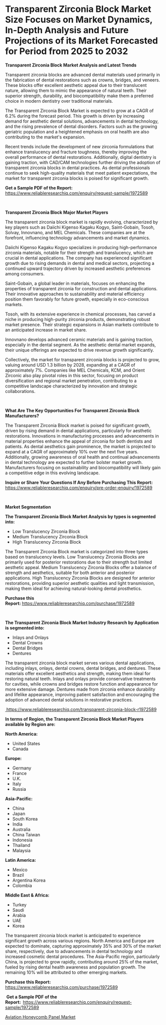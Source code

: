 <p><h1>Transparent Zirconia Block Market Size Focuses on Market Dynamics, In-Depth Analysis and Future Projections of its Market Forecasted for Period from 2025 to 2032</h1></p><p><strong>Transparent Zirconia Block Market Analysis and Latest Trends</strong></p>
<p><p>Transparent zirconia blocks are advanced dental materials used primarily in the fabrication of dental restorations such as crowns, bridges, and veneers. These blocks offer excellent aesthetic appeal due to their translucent nature, allowing them to mimic the appearance of natural teeth. Their superior strength, durability, and biocompatibility make them a preferred choice in modern dentistry over traditional materials.</p><p>The Transparent Zirconia Block Market is expected to grow at a CAGR of 6.2% during the forecast period. This growth is driven by increasing demand for aesthetic dental solutions, advancements in dental technology, and the rising prevalence of dental disorders. Factors such as the growing geriatric population and a heightened emphasis on oral health are also contributing to the market's expansion. </p><p>Recent trends include the development of new zirconia formulations that enhance translucency and fracture toughness, thereby improving the overall performance of dental restorations. Additionally, digital dentistry is gaining traction, with CAD/CAM technologies further driving the adoption of transparent zirconia blocks in dental practices. As dental professionals continue to seek high-quality materials that meet patient expectations, the market for transparent zirconia blocks is poised for significant growth.</p></p>
<p><strong>Get a Sample PDF of the Report:&nbsp;</strong> <a href="https://www.reliableresearchiq.com/enquiry/request-sample/1972589?utm_campaign=2250&utm_medium=2&utm_source=Github&utm_content=ia&utm_term=04022025&utm_id=transparent-zirconia-block">https://www.reliableresearchiq.com/enquiry/request-sample/1972589</a></p>
<p>&nbsp;</p>
<p><strong>Transparent Zirconia Block Major Market Players</strong></p>
<p><p>The transparent zirconia block market is rapidly evolving, characterized by key players such as Daiichi Kigenso Kagaku Kogyo, Saint-Gobain, Tosoh, Solvay, Innovnano, and MEL Chemicals. These companies are at the forefront, influencing technology advancements and market dynamics.</p><p>Daiichi Kigenso Kagaku Kogyo specializes in producing high-performance zirconia materials, notable for their strength and translucency, which are crucial in dental applications. The company has experienced significant growth due to rising demands in dental and medical sectors, projecting a continued upward trajectory driven by increased aesthetic preferences among consumers.</p><p>Saint-Gobain, a global leader in materials, focuses on enhancing the properties of transparent zirconia for construction and dental applications. Their innovative approaches to sustainability and material efficiency position them favorably for future growth, especially in eco-conscious markets.</p><p>Tosoh, with its extensive experience in chemical processes, has carved a niche in producing high-purity zirconia products, demonstrating robust market presence. Their strategic expansions in Asian markets contribute to an anticipated increase in market share.</p><p>Innovnano develops advanced ceramic materials and is gaining traction, especially in the dental segment. As the aesthetic dental market expands, their unique offerings are expected to drive revenue growth significantly.</p><p>Collectively, the market for transparent zirconia blocks is projected to grow, valuing around USD 1.3 billion by 2028, expanding at a CAGR of approximately 7%. Companies like MEL Chemicals, KCM, and Orient Zirconic also play pivotal roles in this sector, focusing on product diversification and regional market penetration, contributing to a competitive landscape characterized by innovation and strategic collaborations.</p></p>
<p>&nbsp;</p>
<p><strong>What Are The Key Opportunities For Transparent Zirconia Block Manufacturers?</strong></p>
<p><p>The Transparent Zirconia Block market is poised for significant growth, driven by rising demand in dental applications, particularly for aesthetic restorations. Innovations in manufacturing processes and advancements in material properties enhance the appeal of zirconia for both dentists and patients. As dental aesthetics gain prominence, the market is projected to expand at a CAGR of approximately 10% over the next five years. Additionally, growing awareness of oral health and continual advancements in dental technology are expected to further bolster market growth. Manufacturers focusing on sustainability and biocompatibility will likely gain a competitive edge in this evolving landscape.</p></p>
<p><strong>Inquire or Share Your Questions If Any Before Purchasing This Report:</strong> <a href="https://www.reliableresearchiq.com/enquiry/pre-order-enquiry/1972589?utm_campaign=2250&utm_medium=2&utm_source=Github&utm_content=ia&utm_term=04022025&utm_id=transparent-zirconia-block">https://www.reliableresearchiq.com/enquiry/pre-order-enquiry/1972589</a></p>
<p>&nbsp;</p>
<p><strong>Market Segmentation</strong></p>
<p><strong>The Transparent Zirconia Block Market Analysis by types is segmented into:</strong></p>
<p><ul><li>Low Translucency Zirconia Block</li><li>Medium Translucency Zirconia Block</li><li>High Translucency Zirconia Block</li></ul></p>
<p><p>The Transparent Zirconia Block market is categorized into three types based on translucency levels. Low Translucency Zirconia Blocks are primarily used for posterior restorations due to their strength but limited aesthetic appeal. Medium Translucency Zirconia Blocks offer a balance of strength and aesthetics, suitable for both anterior and posterior applications. High Translucency Zirconia Blocks are designed for anterior restorations, providing superior aesthetic qualities and light transmission, making them ideal for achieving natural-looking dental prosthetics.</p></p>
<p><strong>Purchase this Report:&nbsp;</strong><a href="https://www.reliableresearchiq.com/purchase/1972589?utm_campaign=2250&utm_medium=2&utm_source=Github&utm_content=ia&utm_term=04022025&utm_id=transparent-zirconia-block">https://www.reliableresearchiq.com/purchase/1972589</a></p>
<p>&nbsp;</p>
<p><strong>The Transparent Zirconia Block Market Industry Research by Application is segmented into:</strong></p>
<p><ul><li>Inlays and Onlays</li><li>Dental Crowns</li><li>Dental Bridges</li><li>Dentures</li></ul></p>
<p><p>The transparent zirconia block market serves various dental applications, including inlays, onlays, dental crowns, dental bridges, and dentures. These materials offer excellent aesthetics and strength, making them ideal for restoring natural teeth. Inlays and onlays provide conservative treatments for cavities, while crowns and bridges restore function and appearance for more extensive damage. Dentures made from zirconia enhance durability and lifelike appearance, improving patient satisfaction and encouraging the adoption of advanced dental solutions in restorative practices.</p></p>
<p><a href="https://www.reliableresearchiq.com/transparent-zirconia-block-r1972589?utm_campaign=2250&utm_medium=2&utm_source=Github&utm_content=ia&utm_term=04022025&utm_id=transparent-zirconia-block">&nbsp;https://www.reliableresearchiq.com/transparent-zirconia-block-r1972589</a></p>
<p><strong>In terms of Region, the Transparent Zirconia Block Market Players available by Region are:</strong></p>
<p>
    <p> <strong> North America: </strong>
        <ul>
            <li>United States</li>
            <li>Canada</li>
        </ul>
        </p> 
    <p> <strong> Europe: </strong>
        <ul>
            <li>Germany</li>
            <li>France</li>
            <li>U.K.</li>
            <li>Italy</li>
            <li>Russia</li>
        </ul>
        </p> 
    <p> <strong> Asia-Pacific: </strong>
        <ul>
            <li>China</li>
            <li>Japan</li>
            <li>South Korea</li>
            <li>India</li>
            <li>Australia</li>
            <li>China Taiwan</li>
            <li>Indonesia</li>
            <li>Thailand</li>
            <li>Malaysia</li>
        </ul>
        </p> 
    <p> <strong> Latin America: </strong>
        <ul>
            <li>Mexico</li>
            <li>Brazil</li>
            <li>Argentina Korea</li>
            <li>Colombia</li>
        </ul>
        </p> 
    <p> <strong> Middle East & Africa: </strong>
        <ul>
            <li>Turkey</li>
            <li>Saudi</li>
            <li>Arabia</li>
            <li>UAE</li>
            <li>Korea</li>
        </ul>
    </p>
    </p>
<p><p>The transparent zirconia block market is anticipated to experience significant growth across various regions. North America and Europe are expected to dominate, capturing approximately 35% and 30% of the market share, respectively, due to advancements in dental technology and increased cosmetic dental procedures. The Asia-Pacific region, particularly China, is projected to grow rapidly, contributing around 25% of the market, fueled by rising dental health awareness and population growth. The remaining 10% will be attributed to other emerging markets.</p></p>
<p><strong>Purchase this Report: </strong><a href="https://www.reliableresearchiq.com/purchase/1972589?utm_campaign=2250&utm_medium=2&utm_source=Github&utm_content=ia&utm_term=04022025&utm_id=transparent-zirconia-block">https://www.reliableresearchiq.com/purchase/1972589</a></p>
<p>&nbsp;<strong>Get a Sample PDF of the Report:&nbsp;&nbsp;</strong><a href="https://www.reliableresearchiq.com/enquiry/request-sample/1972589?utm_campaign=2250&utm_medium=2&utm_source=Github&utm_content=ia&utm_term=04022025&utm_id=transparent-zirconia-block">https://www.reliableresearchiq.com/enquiry/request-sample/1972589</a></p>
<p><strong></strong></p>
<p><p><a href="https://github.com/tambraunrue691969/Market-Research-Report-List-1/blob/main/aviation-honeycomb-panel-market.md?utm_campaign=2250&utm_medium=2&utm_source=Github&utm_content=ia&utm_term=04022025&utm_id=transparent-zirconia-block">Aviation Honeycomb Panel Market</a></p></p>